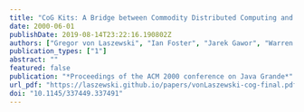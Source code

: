 ```yaml
---
title: "CoG Kits: A Bridge between Commodity Distributed Computing and High-Performance Grids"
date: 2000-06-01
publishDate: 2019-08-14T23:22:16.190802Z
authors: ["Gregor von Laszewski", "Ian Foster", "Jarek Gawor", "Warren Smith", "Steve Tuecke"]
publication_types: ["1"]
abstract: ""
featured: false
publication: "*Proceedings of the ACM 2000 conference on Java Grande*"
url_pdf: "https://laszewski.github.io/papers/vonLaszewski-cog-final.pdf"
doi: "10.1145/337449.337491"
---
```


